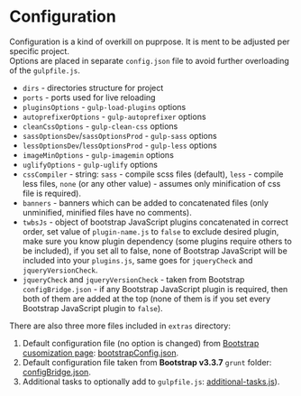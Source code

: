 # Configuration

Configuration is a kind of overkill on puprpose. It is ment to be adjusted per specific project.  
Options are placed in separate `config.json` file to avoid further overloading of the `gulpfile.js`.

-  `dirs` - directories structure for project
-  `ports` - ports used for live reloading
-  `pluginsOptions` - `gulp-load-plugins` options
-  `autoprefixerOptions` - `gulp-autoprefixer` options
-  `cleanCssOptions` - `gulp-clean-css` options
-  `sassOptionsDev`/`sassOptionsProd` - `gulp-sass` options
-  `lessOptionsDev`/`lessOptionsProd` - `gulp-less` options
-  `imageMinOptions` - `gulp-imagemin` options
-  `uglifyOptions` - `gulp-uglify` options
-  `cssCompiler` - string: `sass` - compile scss files (default), `less` - compile less files,
   `none` (or any other value) - assumes only minification of css file is required).
-  `banners` - banners which can be added to concatenated files (only unminified, minified files have no comments).
-  `twbsJs` - object of bootstrap JavaScript plugins concatenated in correct order, set value of `plugin-name.js` to `false` to exclude desired plugin, make sure you know plugin dependency (some plugins require others to be included), if you set all to false, none of Bootstrap JavaScript will be included into your `plugins.js`, same goes for `jqueryCheck` and `jqueryVersionCheck`.
-  `jqueryCheck` and `jqueryVersionCheck` - taken from Bootstrap `configBridge.json` - if any Bootstrap JavaScript plugin is required, then both of them are added at the top (none of them is if you set every Bootstrap JavaScript plugin to `false`).

There are also three more files included in `extras` directory:
01. Default configuration file (no option is changed) from [Bootstrap cusomization page](http://getbootstrap.com/customize/): [bootstrapConfig.json](./extras/bootstrapConfig.json).
02. Default configuration file taken from __Bootstrap v3.3.7__ `grunt` folder: [configBridge.json](./extras/configBridge.json).
03. Additional tasks to optionally add to `gulpfile.js`: [additional-tasks.js](./extras/additional-tasks.js)).
